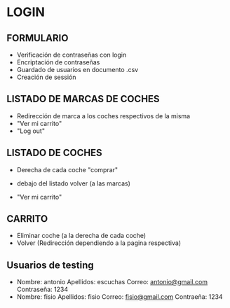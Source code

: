 # LOGIN

## FORMULARIO

- Verificación de contraseñas con login
- Encriptación de contraseñas
- Guardado de usuarios en documento .csv
- Creación de sessión

## LISTADO DE MARCAS DE COCHES

- Redirección de marca a los coches respectivos de la misma
- "Ver mi carrito"
- "Log out"


## LISTADO DE COCHES

- Derecha de cada coche "comprar"

- debajo del listado volver (a las marcas)

- "Ver mi carrito"

## CARRITO

- Eliminar coche (a la derecha de cada coche)
- Volver (Redirección dependiendo a la pagina respectiva)

## Usuarios de testing

- Nombre: antonio Apellidos: escuchas Correo: antonio@gmail.com Contraseña: 1234
- Nombre: fisio Apellidos: fisio Correo: fisio@gmail.com Contraeña: 1234